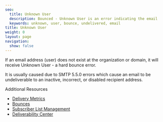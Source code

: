 ```yaml
---
seo:
  title: Unknown User
  description: Bounced - Unknown User is an error indicating the email address does not exist.
  keywords: unknown, user, bounce, undelivered, email
title: Unknown User
weight: 0
layout: page
navigation:
  show: false
---
```


If an email address (user) does not exist at the organization or domain, it will receive Unknown User - a hard bounce error.

It is usually caused due to SMTP 5.5.0 errors which cause an email to be undeliverable to an inactive, incorrect, or disabled recipient address.

<page-anchor el="h3">
Additional Resources
</page-anchor>

* [Delivery Metrics]({{root_url}}/User_Guide/Statistics/index.html)
* [Bounces]({{root_url}}/Glossary/bounces.html)
* [Subscriber List Management]({{root_url}}/Glossary/subscriber_list_management.html)
* [Deliverability Center](https://sendgrid.com/deliverabilitycenter)
